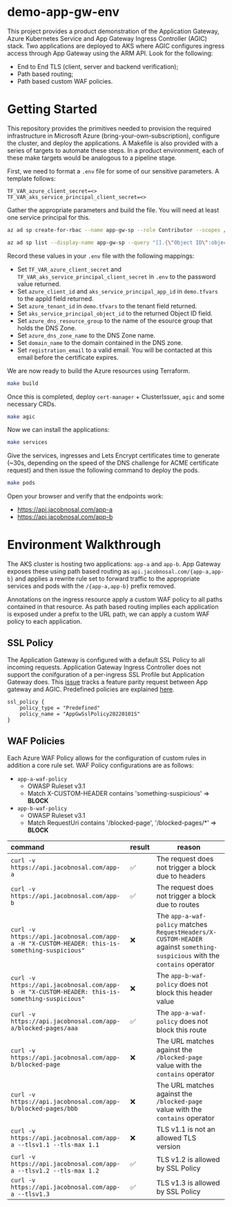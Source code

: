 # demo-app-gw-env


This project provides a product demonstration of the Application Gateway, Azure Kubernetes Service and App Gateway Ingress Controller (AGIC) stack. Two applications are deployed to AKS where AGIC configures ingress access through App Gateway using the ARM API. Look for the following:

- End to End TLS (client, server and backend verification);
- Path based routing;
- Path based custom WAF policies.


# Getting Started

This repository provides the primitives needed to provision the required infrastructure in Microsoft Azure (bring-your-own-subscription), configure the cluster, and deploy the applications. A Makefile is also provided with a series of targets to automate these steps. In a product environment, each of these make targets would be analogous to a pipeline stage.

First, we need to format a `.env` file for some of our sensitive parameters. A template follows:


```
TF_VAR_azure_client_secret=<>
TF_VAR_aks_service_principal_client_secret=<>
```

Gather the appropriate parameters and build the file. You will need at least one service principal for this.

```bash
az ad sp create-for-rbac --name app-gw-sp --role Contributor --scopes /subscriptions/<subscription_id>
```

```bash
az ad sp list --display-name app-gw-sp --query "[].{\"Object ID\":objectId}" --output table
```

Record these values in your `.env` file with the following mappings:
- Set `TF_VAR_azure_client_secret` and `TF_VAR_aks_service_principal_client_secret` in `.env` to the password value returned.
- Set `azure_client_id` and `aks_service_principal_app_id` in `demo.tfvars` to the appId field returned.
- Set `azure_tenant_id` in `demo.tfvars` to the tenant field returned.
- Set `aks_service_principal_object_id` to the returned Object ID field.
- Set `azure_dns_resource_group` to the name of the esource group that holds the DNS Zone.
- Set `azure_dns_zone_name` to the DNS Zone name.
- Set `domain_name` to the domain contained in the DNS zone.
- Set `registration_email` to a valid email. You will be contacted at this email before the certificate expires.

We are now ready to build the Azure resources using Terraform.

```bash
make build
```

Once this is completed, deploy `cert-manager` + ClusterIssuer, `agic` and some necessary CRDs.


```bash
make agic
```

Now we can install the applications:


```bash
make services
```

Give the services, ingresses and Lets Encrypt certificates time to generate (~30s, depending on the speed of the DNS challenge for ACME certificate request) and then issue the following command to deploy the pods.


```bash
make pods
```


Open your browser and verify that the endpoints work:
- https://api.jacobnosal.com/app-a
- https://api.jacobnosal.com/app-b


# Environment Walkthrough


The AKS cluster is hosting two applications: `app-a` and `app-b`. App Gateway exposes these using path based routing as `api.jacobnosal.com/{app-a,app-b}` and applies a rewrite rule set to forward traffic to the appropriate services and pods with the `/{app-a,app-b}` prefix removed.

Annotations on the ingress resource apply a custom WAF policy to all paths contained in that resource. As path based routing implies each application is exposed under a prefix to the URL path, we can apply a custom WAF policy to each application. 


## SSL Policy


The Application Gateway is configured with a default SSL Policy to all incoming requests. Application Gateway Ingress Controller does not support the conifguration of a per-ingress SSL Profile but Application Gateway does. This [issue](https://github.com/Azure/application-gateway-kubernetes-ingress/issues/773) tracks a feature parity request between App gateway and AGIC. Predefined policies are explained [here](https://docs.microsoft.com/en-us/azure/application-gateway/application-gateway-ssl-policy-overview).


```
ssl_policy {
    policy_type = "Predefined"
    policy_name = "AppGwSslPolicy20220101S"
}
```


## WAF Policies

Each Azure WAF Policy allows for the configuration of custom rules in addition a core rule set. WAF Policy configurations are as follows:

- `app-a-waf-policy`
    - OWASP Ruleset v3.1
    - Match X-CUSTOM-HEADER contains 'something-suspicious' => **BLOCK**
- `app-b-waf-policy`
    - OWASP Ruleset v3.1
    - Match RequestUri contains '/blocked-page', '/blocked-pages/*' => **BLOCK**

<!-- TODO: Add reason and discussion of custom WAF policies. -->
| command | result | reason |
|:---|---|---|
|`curl -v https://api.jacobnosal.com/app-a`| :white_check_mark:| The request does not trigger a block due to headers |
|`curl -v https://api.jacobnosal.com/app-b`| :white_check_mark:| The request does not trigger a block due to routes |
|`curl -v https://api.jacobnosal.com/app-a -H "X-CUSTOM-HEADER: this-is-something-suspicious"`| :x: | The `app-a-waf-policy` matches `RequestHeaders/X-CUSTOM-HEADER` against `something-suspicious` with the `contains` operator |
|`curl -v https://api.jacobnosal.com/app-b -H "X-CUSTOM-HEADER: this-is-something-suspicious"`| :x: | The `app-b-waf-policy` does not block this header value |
|`curl -v https://api.jacobnosal.com/app-a/blocked-pages/aaa`| :white_check_mark: | The `app-a-waf-policy` does not block this route |
|`curl -v https://api.jacobnosal.com/app-b/blocked-page`| :x: | The URL matches against the `/blocked-page` value with the `contains` operator|
|`curl -v https://api.jacobnosal.com/app-b/blocked-pages/bbb`| :x: | The URL matches against the `/blocked-page` value with the `contains` operator |
|`curl -v https://api.jacobnosal.com/app-a --tlsv1.1 --tls-max 1.1`| :x: | TLS v1.1 is not an allowed TLS version|
|`curl -v https://api.jacobnosal.com/app-a --tlsv1.2 --tls-max 1.2`| :white_check_mark: | TLS v1.2 is allowed by SSL Policy |
|`curl -v https://api.jacobnosal.com/app-a --tlsv1.3`| :white_check_mark: | TLS v1.3 is allowed by SSL Policy |

